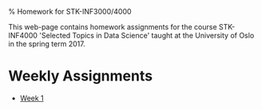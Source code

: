 % Homework for STK-INF3000/4000

This web-page contains homework assignments for the course STK-INF4000
'Selected Topics in Data Science' taught at the University of Oslo in
the spring term 2017.

# Weekly Assignments

- [Week 1](week1.html)
